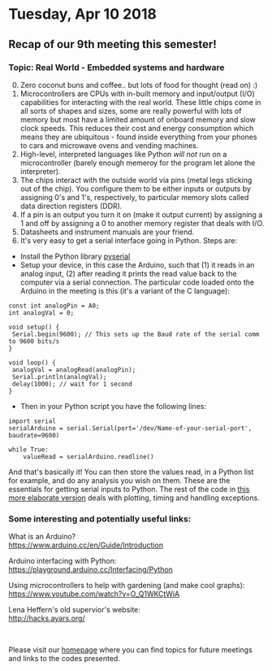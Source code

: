 # Tuesday, Apr 10 2018

## Recap of our 9th meeting this semester! 
### Topic: Real World - Embedded systems and hardware

0. Zero coconut buns and coffee.. but lots of food for thought (read on) :)
1. Microcontrollers are CPUs with in-built memory and input/output (I/O) capabilities for interacting with the real world.
These little chips come in all sorts of shapes and sizes, some are really powerful with lots of memory but most have a limited amount of onboard memory and slow clock speeds. This reduces their cost and energy consumption which means they are ubiquitous - found inside everything from your phones to cars and microwave ovens and vending machines.
2. High-level, interpreted languages like Python *will not* run on a microcontroller (barely enough memeroy for the program let alone the interpreter).
3. The chips interact with the outside world via pins (metal legs sticking out of the chip). You configure them to be either inputs or outputs by assigning 0's and 1's, respectively, to particular memory slots called data direction registers (DDR). 
4. If a pin is an output you turn it on (make it output current) by assigning a 1 and off by assigning a 0 to another memory register that deals with I/O.
5. Datasheets and instrument manuals are your friend.
6. It's very easy to get a serial interface going in Python. Steps are:


- Install the Python library [pyserial](https://github.com/pyserial/pyserial)
- Setup your device, in this case the Arduino, such that (1) it reads in an analog input, (2) after reading it prints the read value back to the computer via a serial connection. 
The particular code loaded onto the Arduino in the meeting is this (it's a variant of the C language):


 ```
const int analogPin = A0;
int analogVal = 0;

void setup() {
  Serial.begin(9600); // This sets up the Baud rate of the serial comm to 9600 bits/s
}

void loop() {
  analogVal = analogRead(analogPin);
  Serial.println(analogVal);
  delay(1000); // wait for 1 second
}
```

- Then in your Python script you have the following lines:


```
import serial
serialArduino = serial.Serial(port='/dev/Name-of-your-serial-port', baudrate=9600)

while True:
    valueRead = serialArduino.readline()

```

And that's basically it! You can then store the values read, in a Python list for example, and do any analysis you wish on them. These are the essentials for getting serial inputs to Python. The rest of the code in [this more elaborate version](https://github.com/prickly-pythons/prickly-pythons/blob/master/code_from_meetings/real_world/realtime_serial_plotting.py) deals with plotting, timing and handling exceptions.

### Some interesting and potentially useful links:

What is an Arduino?
<br>
https://www.arduino.cc/en/Guide/Introduction

Arduino interfacing with Python:
<br>
https://playground.arduino.cc/Interfacing/Python

Using microcontrollers to help with gardening (and make cool graphs):
<br>
https://www.youtube.com/watch?v=O_Q1WKCtWiA

Lena Heffern's old supervior's website: 
<br>
http://hacks.ayars.org/


<br>

Please visit our [homepage](http://prickly-pythons.github.io) where you can find topics for future meetings and links to the codes presented.
